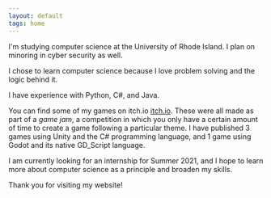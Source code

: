 ```yaml
---
layout: default
tags: home
---
```


I'm studying computer science at the University of Rhode Island. I plan on minoring in cyber security as well.

I chose to learn computer science because I love problem solving and the logic behind it. 

I have experience with Python, C#, and Java.

You can find some of my games on itch.io [itch.io](https://source1012.itch.io/). These were all made as part of a _game jam_, a competition in which you only have a certain amount of time to create a game following a particular theme. I have published 3 games using Unity and the C# programming language, and 1 game using Godot and its native GD_Script language. 

I am currently looking for an internship for Summer 2021, and I hope to learn more about computer science as a principle and broaden my skills.

Thank you for visiting my website! 
